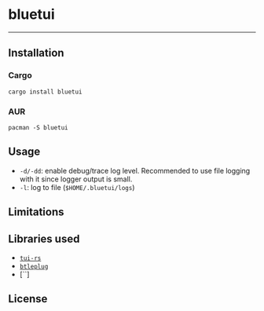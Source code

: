 # bluetui 
 
---

## Installation

### Cargo

`cargo install bluetui`

### AUR

`pacman -S bluetui`

## Usage

 - `-d/-dd`: enable debug/trace log level. Recommended to use file logging with it since logger output is small.
 - `-l`: log to file (`$HOME/.bluetui/logs`)

## Limitations


## Libraries used

 - [`tui-rs`](https://github.com/fdehau/tui-rs)
 - [`btleplug`]()
 - [``]

## License

